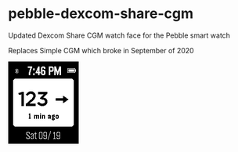 # pebble-dexcom-share-cgm
Updated Dexcom Share CGM watch face for the Pebble smart watch

Replaces Simple CGM which broke in September of 2020

![screenshot](https://raw.githubusercontent.com/pauleeeeee/pebble-dexcom-share-cgm/master/screenshot.png)

